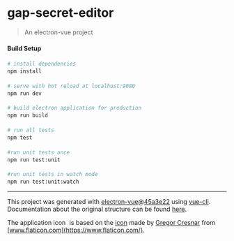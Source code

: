 # gap-secret-editor

> An electron-vue project

#### Build Setup

``` bash
# install dependencies
npm install

# serve with hot reload at localhost:9080
npm run dev

# build electron application for production
npm run build

# run all tests
npm test

#run unit tests once
npm run test:unit

#run unit tests in watch mode
npm run test:unit:watch

```

---

This project was generated with [electron-vue](https://github.com/SimulatedGREG/electron-vue)@[45a3e22](https://github.com/SimulatedGREG/electron-vue/tree/45a3e224e7bb8fc71909021ccfdcfec0f461f634) using [vue-cli](https://github.com/vuejs/vue-cli). Documentation about the original structure can be found [here](https://simulatedgreg.gitbooks.io/electron-vue/content/index.html).

The application icon <img src="build/icons/settings.png" height="1em"> is based on the [icon](https://www.flaticon.com/free-icon/settings_126363) made by [Gregor Cresnar](https://www.flaticon.com/authors/gregor-cresnar) from [www.flaticon.com](https://www.flaticon.com/).

